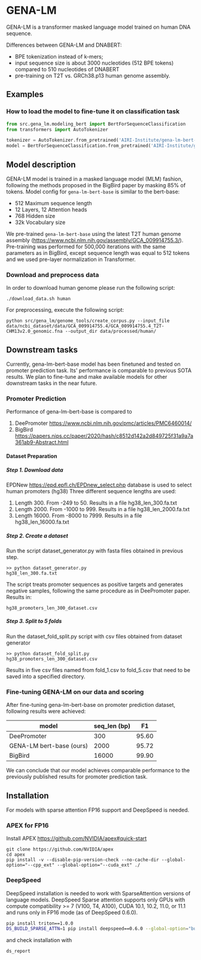 # GENA-LM

GENA-LM is a transformer masked language model trained on human DNA sequence.

Differences between GENA-LM and DNABERT:
- BPE tokenization instead of k-mers;
- input sequence size is about 3000 nucleotides (512 BPE tokens) compared to 510 nucleotides of DNABERT
- pre-training on T2T vs. GRCh38.p13 human genome assembly.


## Examples
### How to load the model to fine-tune it on classification task
```python
from src.gena_lm.modeling_bert import BertForSequenceClassification
from transformers import AutoTokenizer

tokenizer = AutoTokenizer.from_pretrained('AIRI-Institute/gena-lm-bert-base')
model = BertForSequenceClassification.from_pretrained('AIRI-Institute/gena-lm-bert-base')
```

## Model description
GENA-LM model is trained in a masked language model (MLM) fashion, following the methods proposed in the BigBird paper by masking 85% of tokens. Model config for `gena-lm-bert-base` is similar to the bert-base:

- 512 Maximum sequence length
- 12 Layers, 12 Attention heads
- 768 Hidden size
- 32k Vocabulary size

We pre-trained `gena-lm-bert-base` using the latest T2T human genome assembly (https://www.ncbi.nlm.nih.gov/assembly/GCA_009914755.3/). Pre-training was performed for 500,000 iterations with the same parameters as in BigBird, except sequence length was equal to 512 tokens and we used pre-layer normalization in Transformer.


### Download and preprocess data
In order to download human genome please run the following script:
```
./download_data.sh human
```

For preprocessing, execute the following script:

```
python src/gena_lm/genome_tools/create_corpus.py --input_file data/ncbi_dataset/data/GCA_009914755.4/GCA_009914755.4_T2T-CHM13v2.0_genomic.fna --output_dir data/processed/human/
```



## Downstream tasks
Currently, gena-lm-bert-base model has been finetuned  and tested on promoter prediction task.  Its' performance is comparable to previous SOTA results. We plan to fine-tune and make available models for other downstream tasks in the near future.

### Promoter Prediction
Performance of gena-lm-bert-base is compared to 
1. DeePromoter https://www.ncbi.nlm.nih.gov/pmc/articles/PMC6460014/
2. BigBird https://papers.nips.cc/paper/2020/hash/c8512d142a2d849725f31a9a7a361ab9-Abstract.html

#### Dataset Preparation

##### Step 1. Download data
EPDNew https://epd.epfl.ch/EPDnew_select.php database is used to select human promoters (hg38)
Three different sequence lengths are used:
1) Length 300. From -249 to 50. Results in a file hg38_len_300.fa.txt
2) Length 2000. From -1000 to 999. Results in a file hg38_len_2000.fa.txt
3) Length 16000. From -8000 to 7999. Results in a file hg38_len_16000.fa.txt

##### Step 2. Create a dataset
Run the script dataset_generator.py with fasta files obtained in previous step.
```
>> python dataset_generator.py
hg38_len_300.fa.txt
```
The script treats promoter sequences as positive targets and generates negative samples, following the same procedure as in DeePromoter paper.
Results in:
```
hg38_promoters_len_300_dataset.csv
```
##### Step 3. Split to 5 folds
Run the dataset_fold_split.py script with csv files obtained from dataset generator
```
>> python dataset_fold_split.py
hg38_promoters_len_300_dataset.csv
```
Results in five csv files named from fold_1.csv to fold_5.csv that need to be saved into a specified directory.

### Fine-tuning GENA-LM on our data and scoring
After fine-tuning gena-lm-bert-base on promoter prediction dataset, following results were achieved: 

| model                    | seq_len (bp) | F1    |
|--------------------------|--------------|-------|
| DeePromoter              | 300          | 95.60 |
| GENA-LM bert-base (ours) | 2000         | 95.72 |
| BigBird                  | 16000        | 99.90 |

We can conclude that our model achieves comparable performance to the previously published results for promoter prediction task.

## Installation
For models with sparse attention FP16 support and DeepSpeed is needed.
### APEX for FP16
Install APEX https://github.com/NVIDIA/apex#quick-start
```
git clone https://github.com/NVIDIA/apex
cd apex
pip install -v --disable-pip-version-check --no-cache-dir --global-option="--cpp_ext" --global-option="--cuda_ext" ./
```

### DeepSpeed
DeepSpeed installation is needed to work with SparseAttention versions of language models. DeepSpeed Sparse attention supports only GPUs with compute compatibility >= 7 (V100, T4, A100), CUDA 10.1, 10.2, 11.0, or 11.1 and runs only in FP16 mode (as of DeepSpeed 0.6.0).
```bash
pip install triton==1.0.0
DS_BUILD_SPARSE_ATTN=1 pip install deepspeed==0.6.0 --global-option="build_ext" --global-option="-j8" --no-cache
```
and check installation with
```bash
ds_report
```
